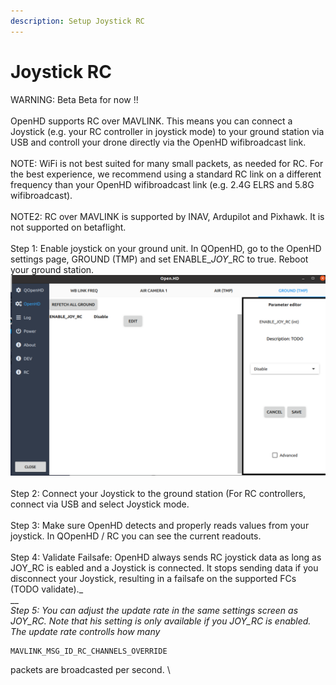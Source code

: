 ```yaml
---
description: Setup Joystick RC
---
```


# Joystick RC

WARNING: Beta Beta for now !!\
\
OpenHD supports RC over MAVLINK. This means you can connect a Joystick (e.g. your RC controller in joystick mode) to your ground station via USB and controll your drone directly via the OpenHD wifibroadcast link.\
\
NOTE: WiFi is not best suited for many small packets, as needed for RC. For the best experience, we recommend using a standard RC link on a different frequency than your OpenHD wifibroadcast link (e.g. 2.4G ELRS and 5.8G wifibroadcast).\
\
NOTE2: RC over MAVLINK is supported by INAV, Ardupilot and Pixhawk. It is not supported on betaflight.\
\
Step 1: Enable joystick on your ground unit. In QOpenHD, go to the OpenHD settings page, GROUND (TMP) and set ENABLE\__JOY_\_RC to true. Reboot your ground station.\
<img src="../.gitbook/assets/Screenshot from 2022-11-12 17-30-13.png" alt="" data-size="original">\
\
Step 2: Connect your Joystick to the ground station (For RC controllers, connect via USB and select Joystick mode.\
\
Step 3: Make sure OpenHD detects and properly reads values from your joystick. In QOpenHD / RC you can see the current readouts.\
\
Step 4: Validate Failsafe: OpenHD always sends RC joystick data as long as JOY_RC is eabled and a Joystick is connected. It stops sending data if you disconnect your Joystick, resulting in a failsafe on the supported FCs (TODO validate)._\
__\
_Step 5: You can adjust the update rate in the same settings screen as JOY\_RC. Note that his setting is only available if you JOY\_RC is enabled. The update rate controlls how many_&#x20;

```
MAVLINK_MSG_ID_RC_CHANNELS_OVERRIDE
```

packets are broadcasted per second. \
